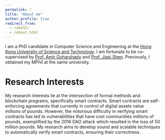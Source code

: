 ```yaml
---
permalink: /
title: "About me"
author_profile: true
redirect_from: 
  - /about/
  - /about.html
---
```


I am a PhD candidate in Computer Science and Engineering at the [Hong Kong University of Science and Technology](https://www.ust.hk/). I am fortunate to be co-supervised by [Prof. Amir Goharshady](https://www.cse.ust.hk/~amir/) and [Prof. Jiasi Shen](https://www.cse.ust.hk/~jiasi/). Previously, I obtained my MPhil at the same university.

<!-- Add grants -->

Research Interests
======
My research interests lie at the intersection of formal methods and blockchain programs, specifically smart contracts. Smart contracts are self-enforcing agreements that currently in control of digital assets value millions of pounds. However, the notorious difficulty in verifying smart contracts has led to vulnerabilities that have cost communities millions of pounds, exemplified by the 2016 DAO attack which resulted in the loss of 50 million pounds. My research aims to develop sound and scalable techniques to automatically verify smart contracts, ensuring their correctness.


